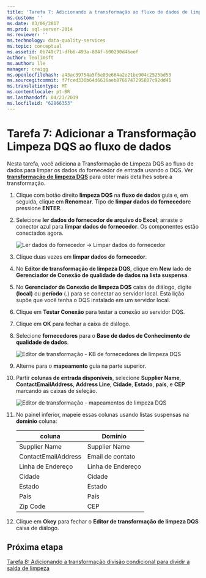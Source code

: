 ```yaml
---
title: 'Tarefa 7: Adicionando a transformação ao fluxo de dados de limpeza DQS | Microsoft Docs'
ms.custom: ''
ms.date: 03/06/2017
ms.prod: sql-server-2014
ms.reviewer: ''
ms.technology: data-quality-services
ms.topic: conceptual
ms.assetid: 0b749c71-dfb6-493a-804f-600290d46eef
author: leolimsft
ms.author: lle
manager: craigg
ms.openlocfilehash: a43ac39754a5f5e83e664a2e21be904c2525bd53
ms.sourcegitcommit: f7fced330b64d6616aeb8766747295807c92dd41
ms.translationtype: MT
ms.contentlocale: pt-BR
ms.lasthandoff: 04/23/2019
ms.locfileid: "62866353"
---
```

# <a name="task-7-adding-dqs-cleansing-transform-to-the-data-flow"></a>Tarefa 7: Adicionar a Transformação Limpeza DQS ao fluxo de dados
  Nesta tarefa, você adiciona a Transformação de Limpeza DQS ao fluxo de dados para limpar os dados do fornecedor de entrada usando o DQS. Ver **[transformação de limpeza DQS](https://msdn.microsoft.com/library/ee677619.aspx)** para obter mais detalhes sobre a transformação.  
  
1.  Clique com botão direito **limpeza DQS** na **fluxo de dados** guia e, em seguida, clique em **Renomear**. Tipo de **limpar dados do fornecedor**e pressione **ENTER**.  
  
2.  Selecione **ler dados do fornecedor de arquivo do Excel**; arraste o conector azul para **limpar dados do fornecedor**. Os componentes estão conectados agora.  
  
     ![Ler dados do fornecedor -> Limpar dados do fornecedor](../../2014/tutorials/media/et-addingdqscleansingtransformtothedataflow-01.jpg "ler dados do fornecedor -> Limpar dados do fornecedor")  
  
3.  Clique duas vezes em **limpar dados do fornecedor**.  
  
4.  No **Editor de transformação de limpeza DQS**, clique em **New** lado de **Gerenciador de Conexão de qualidade de dados na lista suspensa**.  
  
5.  No **Gerenciador de Conexão de limpeza DQS** caixa de diálogo, digite **(local)** ou **período** (.) para se conectar ao servidor local. Esta lição supõe que você tenha o DQS instalado em um servidor local.  
  
6.  Clique em **Testar Conexão** para testar a conexão ao servidor DQS.  
  
7.  Clique em **OK** para fechar a caixa de diálogo.  
  
8.  Selecione **fornecedores** para o **Base de dados de Conhecimento de qualidade de dados**.  
  
     ![Editor de transformação - KB de fornecedores de limpeza DQS](../../2014/tutorials/media/et-addingdqscleansingtransformtothedataflow-02.jpg "Editor de transformação - KB de fornecedores de limpeza DQS")  
  
9. Alterne para o **mapeamento** guia na parte superior.  
  
10. Partir **colunas de entrada disponíveis**, selecione **Supplier Name**, **ContactEmailAddress**, **Address Line**, **Cidade**, **Estado**, **país**, e **CEP** marcando as caixas de seleção.  
  
     ![Editor de transformação - mapeamentos de limpeza DQS](../../2014/tutorials/media/et-addingdqscleansingtransformtothedataflow-03.jpg "Editor de transformação - mapeamentos de limpeza DQS.")  
  
11. No painel inferior, mapeie essas colunas usando listas suspensas na **domínio** coluna:  
  
    |coluna|Domínio|  
    |------------|------------|  
    |Supplier Name|Supplier Name|  
    |ContactEmailAddress|Email de contato|  
    |Linha de Endereço|Linha de Endereço|  
    |Cidade|Cidade|  
    |Estado|Estado|  
    |País|País|  
    |Zip Code|CEP|  
  
12. Clique em **Okey** para fechar o **Editor de transformação de limpeza DQS** caixa de diálogo.  
  
## <a name="next-step"></a>Próxima etapa  
 [Tarefa 8: Adicionando a transformação divisão condicional para dividir a saída de limpeza](../../2014/tutorials/task-8-adding-conditional-split-transform-to-split-cleansing-output.md)  
  
  
